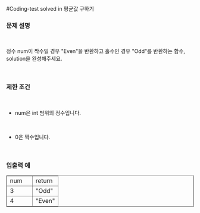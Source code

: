 #Coding-test solved in 평균값 구하기

<h3 id="%EB%AC%B-%EC%A-%-C%--%EC%--%A-%EB%AA%--" data-ke-size="size23"><b>문제 설명</b></h3>
<p data-ke-size="size16">&nbsp;</p>
<p data-ke-size="size16">정수 num이 짝수일 경우 "Even"을 반환하고 홀수인 경우 "Odd"를 반환하는 함수, solution을 완성해주세요.</p>
<p data-ke-size="size16">&nbsp;</p>
<h3 id="%EB%AC%B-%EC%A-%-C%--%EC%--%A-%EB%AA%--" data-ke-size="size23"><b>제한 조건</b></h3>
<p data-ke-size="size16">&nbsp;</p>
<ul style="list-style-type: disc;" data-ke-list-type="disc">
<li>num은 int 범위의 정수입니다.</li>
</ul>
<p data-ke-size="size16">&nbsp;</p>
<ul style="list-style-type: disc;" data-ke-list-type="disc">
<li>0은 짝수입니다.</li>
</ul>
<p data-ke-size="size16">&nbsp;</p>
<h3 id="%EB%AC%B-%EC%A-%-C%--%EC%--%A-%EB%AA%--" data-ke-size="size23"><b>입출력 예</b></h3>
<table style="border-collapse: collapse; width: 100%;" border="1" data-ke-align="alignLeft" data-ke-style="style12">
<tbody>
<tr>
<td style="width: 50%;">num</td>
<td style="width: 50%;">return</td>
</tr>
<tr>
<td style="width: 50%;">3</td>
<td style="width: 50%;">"Odd"</td>
</tr>
<tr>
<td style="width: 50%;">4</td>
<td style="width: 50%;">"Even"</td>
</tr>
</tbody>
</table>
